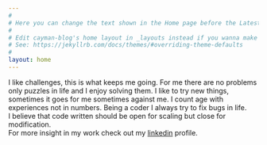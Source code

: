 ```yaml
---
#
# Here you can change the text shown in the Home page before the Latest Posts section.
#
# Edit cayman-blog's home layout in _layouts instead if you wanna make some changes
# See: https://jekyllrb.com/docs/themes/#overriding-theme-defaults
#
layout: home
---
```


I like challenges, this is what keeps me going. For me there are no problems only puzzles in life and I enjoy solving them. I like to try new things, sometimes it goes for me sometimes against me. I count age with experiences not in numbers. Being a coder I always try to fix bugs in life.  
I believe that code written should be open for scaling but close for modification.  
For more insight in my work check out my
[linkedin](https://www.linkedin.com/in/shubham-dhabhai-13586496/) profile.
